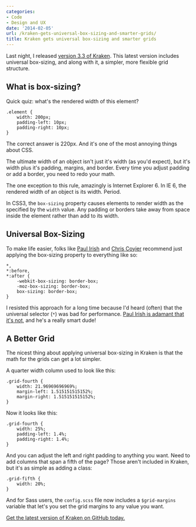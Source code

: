 ```yaml
---
categories:
- Code
- Design and UX
date: '2014-02-05'
url: /kraken-gets-universal-box-sizing-and-smarter-grids/
title: Kraken gets universal box-sizing and smarter grids
---
```


Last night, I released <a href="http://cferdinandi.github.io/kraken/">version 3.3 of Kraken</a>. This latest version includes universal box-sizing, and along with it, a simpler, more flexible grid structure.

<!--more-->

<h2>What is box-sizing?</h2>

Quick quiz: what's the rendered width of this element?

<pre><code class="language-css">.element {
    width: 200px;
    padding-left: 10px;
    padding-right: 10px;
}</code></pre>

The correct answer is 220px. And it's one of the most annoying things about CSS.

The ultimate width of an object isn't just it's width (as you'd expect), but it's width plus it's padding, margins, and border. Every time you adjust padding or add a border, you need to redo your math.

The one exception to this rule, amazingly is Internet Explorer 6. In IE 6, the rendered width of an object is its width. Period.

In CSS3, the <code>box-sizing</code> property causes elements to render width as the specified by the <code>width</code> value. Any padding or borders take away from space inside the element rather than add to its width.

<h2>Universal Box-Sizing</h2>

To make life easier, folks like <a href="http://www.paulirish.com/2012/box-sizing-border-box-ftw/">Paul Irish</a> and <a href="http://css-tricks.com/international-box-sizing-awareness-day/">Chris Coyier</a> recommend just applying the box-sizing property to everything like so:

<pre><code class="language-css">*,
*:before,
*:after {
    -webkit-box-sizing: border-box;
    -moz-box-sizing: border-box;
    box-sizing: border-box;
}</code></pre>

I resisted this approach for a long time because I'd heard (often) that the universal selector (<code>*</code>) was bad for performance. <a href="http://www.paulirish.com/2012/box-sizing-border-box-ftw/">Paul Irish is adamant that it's not</a>, and he's a really smart dude!

<h2>A Better Grid</h2>

The nicest thing about applying universal box-sizing in Kraken is that the math for the grids can get a lot simpler.

A quarter width column used to look like this:

<pre><code class="language-css">.grid-fourth {
    width: 21.96969696969%;
    margin-left: 1.515151515152%;
    margin-right: 1.515151515152%;
}</code></pre>

Now it looks like this:

<pre><code class="language-css">.grid-fourth {
    width: 25%;
    padding-left: 1.4%;
    padding-right: 1.4%;
}</code></pre>

And you can adjust the left and right padding to anything you want. Need to add columns that span a fifth of the page? Those aren't included in Kraken, but it's as simple as adding a class:

<pre><code class="language-css">.grid-fifth {
    width: 20%;
}</code></pre>

And for Sass users, the <code>config.scss</code> file now includes a <code>$grid-margins</code> variable that let's you set the grid margins to any value you want.

<a href="http://cferdinandi.github.io/kraken/">Get the latest version of Kraken on GitHub today.</a>